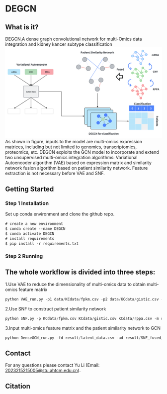 # DEGCN
## What is it?
DEGCN,A dense graph convolutional network for multi-Omics data integration and kidney kancer subtype classification<br>
![Image text](https://github.com/yoyolooki/DEGCN/blob/main/data/Figs1.png)
As shown in figure, inputs to the model are multi-omics expression matrices, including but not limited to genomics, transcriptomics, proteomics, etc. DEGCN exploits the GCN model to incorporate and extend two unsupervised multi-omics integration algorithms: Variational Autoencoder algorithm (VAE) based on expression matrix and similarity network fusion algorithm based on patient similarity network. Feature extraction is not necessary before VAE and SNF. <br>

## Getting Started
### Step 1 Installation
Set up conda environment and clone the github repo.
```
# create a new environment
$ conda create --name DEGCN
$ conda activate DEGCN
# install requirements
$ pip install -r requirements.txt
```
###  Step 2 Running
## The whole workflow is divided into three steps: <br>
1.Use VAE to reduce the dimensionality of multi-omics data to obtain multi-omics feature matrix
```Python
python VAE_run.py -p1 data/KCdata/fpkm.csv -p2 data/KCdata/gistic.csv -p3 data/KCdata/rppa.csv -s 0 -d gpu -e 100 -m 0 -bs 16
```
2.Use SNF to construct patient similarity network <br>
```Python
python SNF.py -p KCdata/fpkm.csv KCdata/gistic.csv KCdata/rppa.csv -m sqeuclidean
```
3.Input multi-omics feature matrix  and the patient similarity network to GCN <br>
```Python
python DenseGCN_run.py -fd result/latent_data.csv -ad result/SNF_fused_matrix.csv -ld data/KCdata/sample_classes.csv -ts KCdata/test_sample.csv -m 0 -d gpu -p 20
```

## Contact
For any questions please contact Yu Li (Email: 2023215215005@stu.ahtcm.edu.cn).

## Citation

